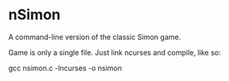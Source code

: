nSimon
======
A command-line version of the classic Simon game.

Game is only a single file. Just link ncurses and compile, like so:

gcc nsimon.c -lncurses -o nsimon
